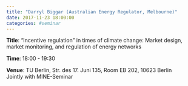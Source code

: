 ```yaml
---
title: "Darryl Biggar (Australian Energy Regulator, Melbourne)"
date: 2017-11-23 18:00:00
categories: #seminar
---
```


**Title**: “Incentive regulation” in times of climate change: Market design, market monitoring, and regulation of energy networks  

**Time**: 18:00 - 19:30  

**Venue**: TU Berlin, Str. des 17. Juni 135, Room EB 202, 10623 Berlin  
Jointly with MINE-Seminar
